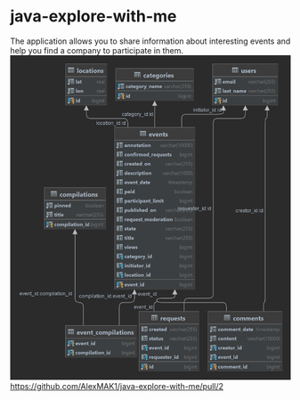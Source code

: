 # java-explore-with-me
The application allows you to share information about interesting events and help you find a company to participate in them.
![img_1.png](img_1.png)
https://github.com/AlexMAK1/java-explore-with-me/pull/2
